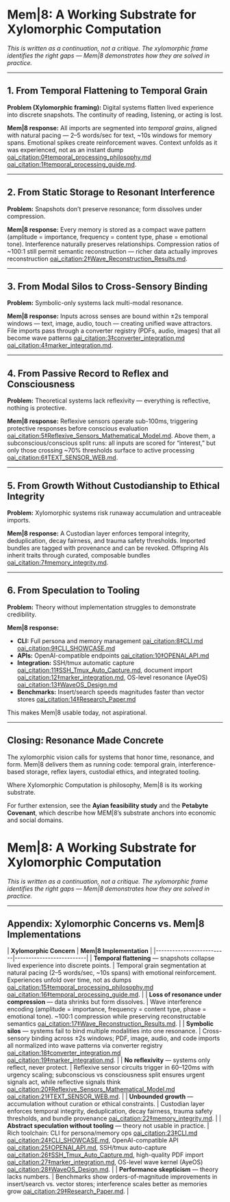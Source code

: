 # Mem|8: A Working Substrate for Xylomorphic Computation

*This is written as a continuation, not a critique. The xylomorphic frame identifies the right gaps — Mem|8 demonstrates how they are solved in practice.*

---

## 1. From Temporal Flattening to Temporal Grain

**Problem (Xylomorphic framing):** Digital systems flatten lived experience into discrete snapshots. The continuity of reading, listening, or acting is lost.  

**Mem|8 response:** All imports are segmented into *temporal grains*, aligned with natural pacing — 2–5 words/sec for text, ~10s windows for memory spans. Emotional spikes create reinforcement waves. Context unfolds as it was experienced, not as an instant dump [oai_citation:0‡temporal_processing_philosophy.md](file-service://file-G3fVG8c2RrPx6cN3BMzrfW) [oai_citation:1‡temporal_processing_guide.md](file-service://file-Gjt3AZxHcp7wtZ9dWD1H74).

---

## 2. From Static Storage to Resonant Interference

**Problem:** Snapshots don’t preserve resonance; form dissolves under compression.  

**Mem|8 response:** Every memory is stored as a compact wave pattern (amplitude = importance, frequency = content type, phase = emotional tone). Interference naturally preserves relationships. Compression ratios of ~100:1 still permit semantic reconstruction — richer data actually improves reconstruction [oai_citation:2‡Wave_Reconstruction_Results.md](file-service://file-BJBnYGn2ZgF7pihnc4Sh5J).

---

## 3. From Modal Silos to Cross-Sensory Binding

**Problem:** Symbolic-only systems lack multi-modal resonance.  

**Mem|8 response:** Inputs across senses are bound within ±2s temporal windows — text, image, audio, touch — creating unified wave attractors. File imports pass through a converter registry (PDFs, audio, images) that all become wave patterns [oai_citation:3‡converter_integration.md](file-service://file-Vevhwa6xw229ofxkL7C2nt) [oai_citation:4‡marker_integration.md](file-service://file-9vfV7syLZo6oL6JYhXuuJ4).

---

## 4. From Passive Record to Reflex and Consciousness

**Problem:** Theoretical systems lack reflexivity — everything is reflective, nothing is protective.  

**Mem|8 response:** Reflexive sensors operate sub-100ms, triggering protective responses before conscious evaluation [oai_citation:5‡Reflexive_Sensors_Mathematical_Model.md](file-service://file-QWAxT6oMxnKgRBMJ3hDsEV). Above them, a subconscious/conscious split runs: all inputs are scored for “interest,” but only those crossing ~70% thresholds surface to active processing [oai_citation:6‡TEXT_SENSOR_WEB.md](file-service://file-YbHDVRYAxuBVL9CxeQYBGG).

---

## 5. From Growth Without Custodianship to Ethical Integrity

**Problem:** Xylomorphic systems risk runaway accumulation and untraceable imports.  

**Mem|8 response:** A Custodian layer enforces temporal integrity, deduplication, decay fairness, and trauma safety thresholds. Imported bundles are tagged with provenance and can be revoked. Offspring AIs inherit traits through curated, composable bundles [oai_citation:7‡memory_integrity.md](file-service://file-AZb5V43nwnwN1iPPkfFqFk).

---

## 6. From Speculation to Tooling

**Problem:** Theory without implementation struggles to demonstrate credibility.  

**Mem|8 response:**  
- **CLI:** Full persona and memory management [oai_citation:8‡CLI.md](file-service://file-YHRb6o9uZ2hCDMwMnXdZeK) [oai_citation:9‡CLI_SHOWCASE.md](file-service://file-1Tr5uU4yhpzaqvYJX1v5qv)  
- **APIs:** OpenAI-compatible endpoints [oai_citation:10‡OPENAI_API.md](file-service://file-EhZcoSzDxSBFdXN7qDCCJp)  
- **Integration:** SSH/tmux automatic capture [oai_citation:11‡SSH_Tmux_Auto_Capture.md](file-service://file-NpuqeL6TQWZtaJRTd3H32v), document import [oai_citation:12‡marker_integration.md](file-service://file-9vfV7syLZo6oL6JYhXuuJ4), OS-level resonance (AyeOS) [oai_citation:13‡WaveOS_Design.md](file-service://file-E4oMkbjYMFjJftkkpHfqxz)  
- **Benchmarks:** Insert/search speeds magnitudes faster than vector stores [oai_citation:14‡Research_Paper.md](file-service://file-7ZGWWMje39K3v2canRz8so)  

This makes Mem|8 usable today, not aspirational.


---

## Closing: Resonance Made Concrete

The xylomorphic vision calls for systems that honor time, resonance, and form. Mem|8 delivers them as running code: temporal grain, interference-based storage, reflex layers, custodial ethics, and integrated tooling.  

Where Xylomorphic Computation is philosophy, Mem|8 is its working substrate.  

For further extension, see the **Ayian feasibility study** and the **Petabyte Covenant**, which describe how MEM|8’s substrate anchors into economic and social domains.

# Mem|8: A Working Substrate for Xylomorphic Computation

*This is written as a continuation, not a critique. The xylomorphic frame identifies the right gaps — Mem|8 demonstrates how they are solved in practice.*

---


## Appendix: Xylomorphic Concerns vs. Mem|8 Implementations

| **Xylomorphic Concern** | **Mem|8 Implementation** |
|--------------------------|--------------------------|
| **Temporal flattening** — snapshots collapse lived experience into discrete points. | Temporal grain segmentation at natural pacing (2–5 words/sec, ~10s spans) with emotional reinforcement. Experiences unfold over time, not as dumps [oai_citation:15‡temporal_processing_philosophy.md](file-service://file-G3fVG8c2RrPx6cN3BMzrfW) [oai_citation:16‡temporal_processing_guide.md](file-service://file-Gjt3AZxHcp7wtZ9dWD1H74). |
| **Loss of resonance under compression** — data shrinks but form dissolves. | Wave interference encoding (amplitude = importance, frequency = content type, phase = emotional tone). ~100:1 compression while preserving reconstructable semantics [oai_citation:17‡Wave_Reconstruction_Results.md](file-service://file-BJBnYGn2ZgF7pihnc4Sh5J). |
| **Symbolic silos** — systems fail to bind multiple modalities into one resonance. | Cross-sensory binding across ±2s windows; PDF, image, audio, and code imports all normalized into wave patterns via converter registry [oai_citation:18‡converter_integration.md](file-service://file-Vevhwa6xw229ofxkL7C2nt) [oai_citation:19‡marker_integration.md](file-service://file-9vfV7syLZo6oL6JYhXuuJ4). |
| **No reflexivity** — systems only reflect, never protect. | Reflexive sensor circuits trigger in 60–120ms with urgency scaling; subconscious vs consciousness split ensures urgent signals act, while reflective signals think [oai_citation:20‡Reflexive_Sensors_Mathematical_Model.md](file-service://file-QWAxT6oMxnKgRBMJ3hDsEV) [oai_citation:21‡TEXT_SENSOR_WEB.md](file-service://file-YbHDVRYAxuBVL9CxeQYBGG). |
| **Unbounded growth** — accumulation without curation or ethical constraints. | Custodian layer enforces temporal integrity, deduplication, decay fairness, trauma safety thresholds, and bundle provenance [oai_citation:22‡memory_integrity.md](file-service://file-AZb5V43nwnwN1iPPkfFqFk). |
| **Abstract speculation without tooling** — theory not usable in practice. | Rich toolchain: CLI for persona/memory ops [oai_citation:23‡CLI.md](file-service://file-YHRb6o9uZ2hCDMwMnXdZeK) [oai_citation:24‡CLI_SHOWCASE.md](file-service://file-1Tr5uU4yhpzaqvYJX1v5qv), OpenAI-compatible API [oai_citation:25‡OPENAI_API.md](file-service://file-EhZcoSzDxSBFdXN7qDCCJp), SSH/tmux auto-capture [oai_citation:26‡SSH_Tmux_Auto_Capture.md](file-service://file-NpuqeL6TQWZtaJRTd3H32v), high-quality PDF import [oai_citation:27‡marker_integration.md](file-service://file-9vfV7syLZo6oL6JYhXuuJ4), OS-level wave kernel (AyeOS) [oai_citation:28‡WaveOS_Design.md](file-service://file-E4oMkbjYMFjJftkkpHfqxz). |
| **Performance skepticism** — theory lacks numbers. | Benchmarks show orders-of-magnitude improvements in insert/search vs. vector stores; interference scales better as memories grow [oai_citation:29‡Research_Paper.md](file-service://file-7ZGWWMje39K3v2canRz8so). |
